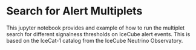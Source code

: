 # Search for Alert Multiplets

This jupyter notebook provides and example of how to run the multiplet search for different signalness thresholds on IceCube alert events. This is based on the IceCat-1 catalog from the IceCube Neutrino Observatory. 
